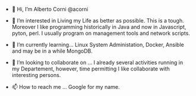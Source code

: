 - 👋 Hi, I’m Alberto Corni @acorni

- 👀 I’m interested in Living my Life as better as possible. This is a tough. Moreover I like programming historically in Java and now in Javascript, pyton, perl. I usually program on management tools and network scripts.

- 🌱 I’m currently learning... Linux System Administation, Docker, Ansible and may be in a while MongoDB.

- 💞️ I’m looking to collaborate on ... I already several activities running in my Departement, however, time permitting I like collaborate with interesting persons.

- 📫 How to reach me ... Google for my name. 

<!---
acorni/acorni is a ✨ special ✨ repository because its `README.md` (this file) appears on your GitHub profile.
You can click the Preview link to take a look at your changes.
--->
